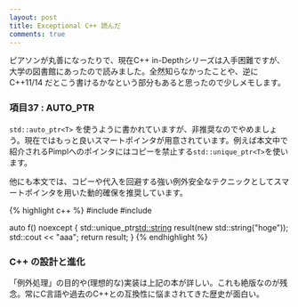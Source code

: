 ```yaml
---
layout: post
title: Exceptional C++ 読んだ
comments: true
---
```


ピアソンが丸善になったりで、現在C++ in-Depthシリーズは入手困難ですが、大学の図書館にあったので読みました。全然知らなかったことや、逆にC++11/14 だとこう書けるかなという部分もあると思ったので少しメモします。

### 項目37 : AUTO_PTR

``std::auto_ptr<T>`` を使うように書かれていますが、非推奨なのでやめましょう。現在ではもっと良いスマートポインタが用意されています。例えば本文中で紹介されるPimplへのポインタにはコピーを禁止する``std::unique_ptr<T>``を使います。

他にも本文では、コピーや代入を回避する強い例外安全なテクニックとしてスマートポインタを用いた動的確保を推奨しています。

{% highlight c++ %}
#include <memory>
#include <iostream>

auto f() noexcept
{
    std::unique_ptr<std::string> result(new std::string("hoge"));
    std::cout << "aaa";
    return result;
}
{% endhighlight %}


### C++ の設計と進化

「例外処理」の目的や(理想的な)実装は上記の本が詳しい。これも絶版なのが残念。常にC言語や過去のC++との互換性に悩まされてきた歴史が面白い。
